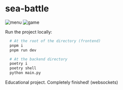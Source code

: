 # sea-battle

![menu](https://github.com/ayeMind/sea-battle/assets/119005871/6dabd276-f0ae-4356-b414-373ec4e34d8c)
![game](https://github.com/ayeMind/sea-battle/assets/119005871/b0559936-e043-4b91-ab59-76b238431ead)

Run the project locally:

```bash
  # At the root of the directory (frontend)
  pnpm i
  pnpm run dev

  # At the backend directory
  poetry i
  poetry shell
  python main.py
```

Educational project. Сompletely finished! (websockets)
